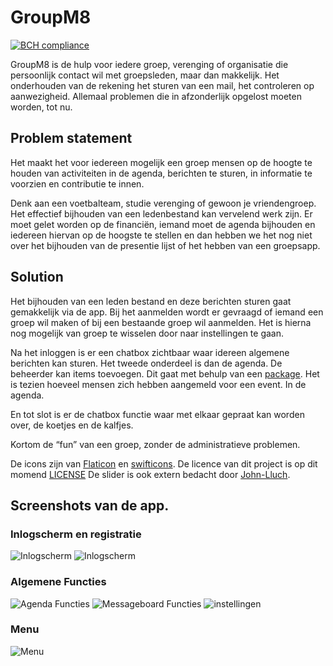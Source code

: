 # GroupM8
[![BCH compliance](https://bettercodehub.com/edge/badge/theetje/GroupM8?branch=master)](https://bettercodehub.com/)

GroupM8 is de hulp voor iedere groep, verenging of organisatie die persoonlijk contact wil met groepsleden, maar dan makkelijk. Het onderhouden van de rekening het sturen van een mail, het controleren op aanwezigheid. Allemaal problemen die in afzonderlijk opgelost moeten worden, tot nu.

## Problem statement

Het maakt het voor iedereen mogelijk een groep mensen op de hoogte te houden van activiteiten in de agenda, berichten te sturen, in informatie te voorzien en contributie te innen.

Denk aan een voetbalteam, studie verenging of gewoon je vriendengroep. Het effectief bijhouden van een ledenbestand kan vervelend werk zijn. Er moet gelet worden op de financiën, iemand moet de agenda bijhouden en iedereen hiervan op de hoogste te stellen en dan hebben we het nog niet over het bijhouden van de presentie lijst of het hebben van een groepsapp.

## Solution

Het bijhouden van een leden bestand en deze berichten sturen gaat gemakkelijk via de app. Bij het aanmelden wordt er gevraagd of iemand een groep wil maken of bij een bestaande groep wil aanmelden. Het is hierna nog mogelijk van groep te wisselen door naar instellingen te gaan.

Na het inloggen is er een chatbox zichtbaar waar idereen algemene berichten kan sturen. Het tweede onderdeel is dan de agenda. De beheerder kan items toevoegen. Dit gaat met behulp van een [package](https://cocoapods.org/pods/JTAppleCalendar). Het is tezien hoeveel mensen zich hebben aangemeld voor een event. In de agenda.

En tot slot is er de chatbox functie waar met elkaar gepraat kan worden over, de koetjes en de kalfjes.

Kortom de “fun” van een groep, zonder de administratieve problemen.

De icons zijn van [Flaticon](https://www.flaticon.com) en [swifticons](https://www.swifticons.com).
De licence van dit project is op dit momend [LICENSE](LICENSE.md)
De slider is ook extern bedacht door [John-Lluch](https://github.com/John-Lluch/SWRevealViewController).

## Screenshots van de app.

### Inlogscherm en registratie
![Inlogscherm](doc/readme/LoginSchrem.png)
![Inlogscherm](doc/readme/RegisterSchrem.png)

### Algemene Functies
![Agenda Functies](doc/readme/Agenda.png)
![Messageboard Functies](doc/readme/Messageboard.png)
![instellingen](doc/readme/instellingen.png)

### Menu
![Menu](doc/readme/Menu.png)
